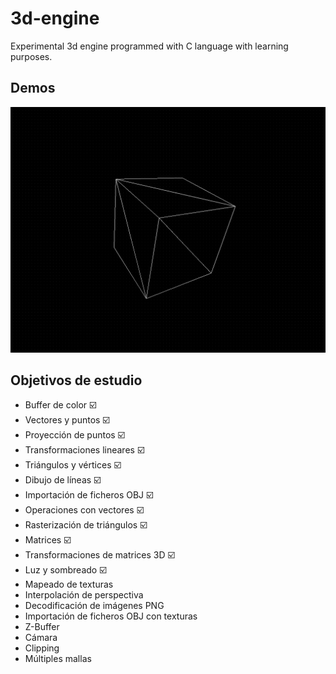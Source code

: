 # 3d-engine

Experimental 3d engine programmed with C language with learning purposes.

## Demos

<img src="/docs/demo_01.gif"/>

## Objetivos de estudio

- Buffer de color ☑️
- Vectores y puntos ☑️
- Proyección de puntos ☑️
- Transformaciones lineares ☑️
- Triángulos y vértices ☑️
- Dibujo de líneas ☑️
- Importación de ficheros OBJ ☑️
- Operaciones con vectores ☑️
- Rasterización de triángulos ☑️
- Matrices ☑️
- Transformaciones de matrices 3D ☑️
- Luz y sombreado ☑️
- Mapeado de texturas
- Interpolación de perspectiva
- Decodificación de imágenes PNG
- Importación de ficheros OBJ con texturas
- Z-Buffer
- Cámara
- Clipping
- Múltiples mallas
